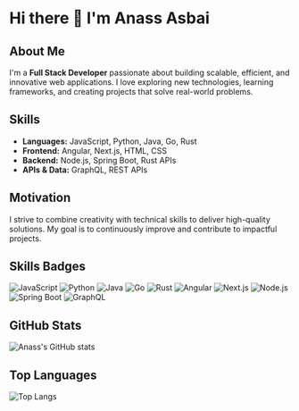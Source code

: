 # Hi there 👋 I'm Anass Asbai

## About Me
I'm a **Full Stack Developer** passionate about building scalable, efficient, and innovative web applications. I love exploring new technologies, learning frameworks, and creating projects that solve real-world problems.

## Skills
- **Languages:** JavaScript, Python, Java, Go, Rust  
- **Frontend:** Angular, Next.js, HTML, CSS  
- **Backend:** Node.js, Spring Boot, Rust APIs  
- **APIs & Data:** GraphQL, REST APIs  

## Motivation
I strive to combine creativity with technical skills to deliver high-quality solutions. My goal is to continuously improve and contribute to impactful projects.

## Skills Badges
![JavaScript](https://img.shields.io/badge/-JavaScript-F7DF1E?logo=javascript&logoColor=black&style=flat-square)
![Python](https://img.shields.io/badge/-Python-3776AB?logo=python&logoColor=white&style=flat-square)
![Java](https://img.shields.io/badge/-Java-007396?logo=java&logoColor=white&style=flat-square)
![Go](https://img.shields.io/badge/-Golang-00ADD8?logo=go&logoColor=white&style=flat-square)
![Rust](https://img.shields.io/badge/-Rust-000000?logo=rust&logoColor=white&style=flat-square)
![Angular](https://img.shields.io/badge/-Angular-DD0031?logo=angular&logoColor=white&style=flat-square)
![Next.js](https://img.shields.io/badge/-Next.js-000000?logo=next.js&logoColor=white&style=flat-square)
![Node.js](https://img.shields.io/badge/-Node.js-339933?logo=node.js&logoColor=white&style=flat-square)
![Spring Boot](https://img.shields.io/badge/-SpringBoot-6DB33F?logo=spring&logoColor=white&style=flat-square)
![GraphQL](https://img.shields.io/badge/-GraphQL-E10098?logo=graphql&logoColor=white&style=flat-square)

## GitHub Stats
![Anass's GitHub stats](https://github-readme-stats.vercel.app/api?username=anass-asbai&show_icons=true&theme=radical)

## Top Languages
![Top Langs](https://github-readme-stats.vercel.app/api/top-langs/?username=anass-asbai&layout=compact&theme=radical)
